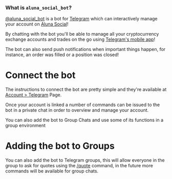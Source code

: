 ### What is `aluna_social_bot`?

[@aluna_social_bot](http://t.me/aluna_social_bot) is a bot for [Telegram](http://t.me) which can interactively manage your account on [Aluna Social](https://aluna.social)!

By chatting with the bot you'll be able to manage all your cryptocurrency exchange accounts and trades  on the go using [Telegram's mobile app](http://t.me)!

The bot can also send push notifications when important things happen, for instance, an order was filled or a position was closed!

# Connect the bot

The instructions to connect the bot are pretty simple and they're available
at [Account > Telegram](https://aluna.social/my/account/telegram) Page.

Once your account is linked a number of commands can be issued to the bot in
a private chat in order to overview and manage your account.

You can also add the bot to Group Chats and use some of its functions in a
group environment

# Adding the bot to Groups

You can also add the bot to Telegram groups, this will allow everyone in the
group to ask for quotes using the [/quote](./commands/quote.md) command, in the
future more commands will be available for group chats.

